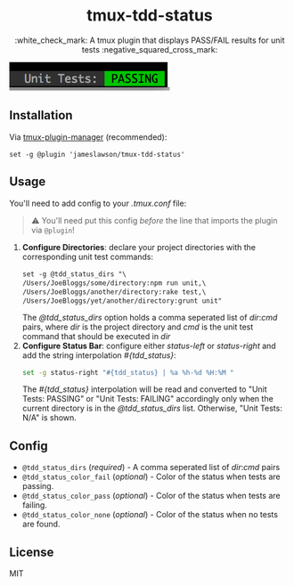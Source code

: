 <h1 align="center">tmux-tdd-status</h1>
<p align="center">
  :white_check_mark: A tmux plugin that displays PASS/FAIL results for unit tests :negative_squared_cross_mark:	  <br>
</p>

![battery charging](/docs/screenshot.png)

## Installation

Via [tmux-plugin-manager](https://github.com/tmux-plugins/tpm) (recommended):
```
set -g @plugin 'jameslawson/tmux-tdd-status'
```

## Usage

You'll need to add config to your *.tmux.conf* file:

> :warning: You'll need put this config *before* the line that imports the plugin via `@plugin`!


1. **Configure Directories**: declare your project directories with the corresponding unit test commands:
    ```
    set -g @tdd_status_dirs "\
    /Users/JoeBloggs/some/directory:npm run unit,\
    /Users/JoeBloggs/another/directory:rake test,\
    /Users/JoeBloggs/yet/another/directory:grunt unit"
    ```
    The *\@tdd_status_dirs* option holds a comma seperated list of *dir*:*cmd* pairs, 
    where *dir* is the project directory and *cmd* is the unit test command that should be executed in *dir*
2. **Configure Status Bar**: configure either *status-left* or *status-right* and add the string interpolation *#{tdd_status}*:
    ```bash
    set -g status-right "#{tdd_status} | %a %h-%d %H:%M "
    ```
    The *#{tdd_status}* interpolation will be read and converted to "Unit Tests: PASSING" or "Unit Tests: FAILING" accordingly
    only when the current directory is in the *\@tdd_status_dirs* list. Otherwise, "Unit Tests: N/A" is shown.


## Config

- `@tdd_status_dirs` (*required*) - A comma seperated list of *dir*:*cmd* pairs
- `@tdd_status_color_fail` (*optional*) - Color of the status when tests are passing. 
- `@tdd_status_color_pass` (*optional*) - Color of the status when tests are failing. 
- `@tdd_status_color_none` (*optional*) - Color of the status when no tests are found. 

## License

MIT
